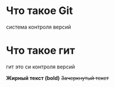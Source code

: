 # Что такое Git


система контроля версий
# Что такое гит

гит это си контроля версий

**Жирный текст (bold)**
~~Зачеркнутый текст~~
